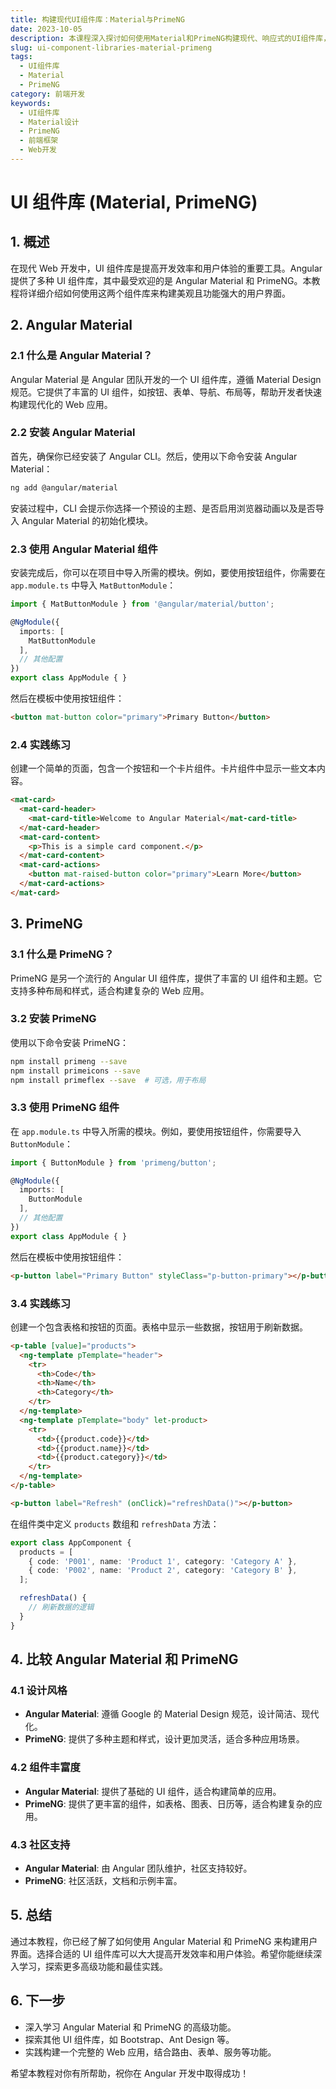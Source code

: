 ```yaml
---
title: 构建现代UI组件库：Material与PrimeNG
date: 2023-10-05
description: 本课程深入探讨如何使用Material和PrimeNG构建现代、响应式的UI组件库，适用于Web应用开发。
slug: ui-component-libraries-material-primeng
tags:
  - UI组件库
  - Material
  - PrimeNG
category: 前端开发
keywords:
  - UI组件库
  - Material设计
  - PrimeNG
  - 前端框架
  - Web开发
---
```


# UI 组件库 (Material, PrimeNG)

## 1. 概述

在现代 Web 开发中，UI 组件库是提高开发效率和用户体验的重要工具。Angular 提供了多种 UI 组件库，其中最受欢迎的是 Angular Material 和 PrimeNG。本教程将详细介绍如何使用这两个组件库来构建美观且功能强大的用户界面。

## 2. Angular Material

### 2.1 什么是 Angular Material？

Angular Material 是 Angular 团队开发的一个 UI 组件库，遵循 Material Design 规范。它提供了丰富的 UI 组件，如按钮、表单、导航、布局等，帮助开发者快速构建现代化的 Web 应用。

### 2.2 安装 Angular Material

首先，确保你已经安装了 Angular CLI。然后，使用以下命令安装 Angular Material：

```bash
ng add @angular/material
```

安装过程中，CLI 会提示你选择一个预设的主题、是否启用浏览器动画以及是否导入 Angular Material 的初始化模块。

### 2.3 使用 Angular Material 组件

安装完成后，你可以在项目中导入所需的模块。例如，要使用按钮组件，你需要在 `app.module.ts` 中导入 `MatButtonModule`：

```typescript
import { MatButtonModule } from '@angular/material/button';

@NgModule({
  imports: [
    MatButtonModule
  ],
  // 其他配置
})
export class AppModule { }
```

然后在模板中使用按钮组件：

```html
<button mat-button color="primary">Primary Button</button>
```

### 2.4 实践练习

创建一个简单的页面，包含一个按钮和一个卡片组件。卡片组件中显示一些文本内容。

```html
<mat-card>
  <mat-card-header>
    <mat-card-title>Welcome to Angular Material</mat-card-title>
  </mat-card-header>
  <mat-card-content>
    <p>This is a simple card component.</p>
  </mat-card-content>
  <mat-card-actions>
    <button mat-raised-button color="primary">Learn More</button>
  </mat-card-actions>
</mat-card>
```

## 3. PrimeNG

### 3.1 什么是 PrimeNG？

PrimeNG 是另一个流行的 Angular UI 组件库，提供了丰富的 UI 组件和主题。它支持多种布局和样式，适合构建复杂的 Web 应用。

### 3.2 安装 PrimeNG

使用以下命令安装 PrimeNG：

```bash
npm install primeng --save
npm install primeicons --save
npm install primeflex --save  # 可选，用于布局
```

### 3.3 使用 PrimeNG 组件

在 `app.module.ts` 中导入所需的模块。例如，要使用按钮组件，你需要导入 `ButtonModule`：

```typescript
import { ButtonModule } from 'primeng/button';

@NgModule({
  imports: [
    ButtonModule
  ],
  // 其他配置
})
export class AppModule { }
```

然后在模板中使用按钮组件：

```html
<p-button label="Primary Button" styleClass="p-button-primary"></p-button>
```

### 3.4 实践练习

创建一个包含表格和按钮的页面。表格中显示一些数据，按钮用于刷新数据。

```html
<p-table [value]="products">
  <ng-template pTemplate="header">
    <tr>
      <th>Code</th>
      <th>Name</th>
      <th>Category</th>
    </tr>
  </ng-template>
  <ng-template pTemplate="body" let-product>
    <tr>
      <td>{{product.code}}</td>
      <td>{{product.name}}</td>
      <td>{{product.category}}</td>
    </tr>
  </ng-template>
</p-table>

<p-button label="Refresh" (onClick)="refreshData()"></p-button>
```

在组件类中定义 `products` 数组和 `refreshData` 方法：

```typescript
export class AppComponent {
  products = [
    { code: 'P001', name: 'Product 1', category: 'Category A' },
    { code: 'P002', name: 'Product 2', category: 'Category B' },
  ];

  refreshData() {
    // 刷新数据的逻辑
  }
}
```

## 4. 比较 Angular Material 和 PrimeNG

### 4.1 设计风格

- **Angular Material**: 遵循 Google 的 Material Design 规范，设计简洁、现代化。
- **PrimeNG**: 提供了多种主题和样式，设计更加灵活，适合多种应用场景。

### 4.2 组件丰富度

- **Angular Material**: 提供了基础的 UI 组件，适合构建简单的应用。
- **PrimeNG**: 提供了更丰富的组件，如表格、图表、日历等，适合构建复杂的应用。

### 4.3 社区支持

- **Angular Material**: 由 Angular 团队维护，社区支持较好。
- **PrimeNG**: 社区活跃，文档和示例丰富。

## 5. 总结

通过本教程，你已经了解了如何使用 Angular Material 和 PrimeNG 来构建用户界面。选择合适的 UI 组件库可以大大提高开发效率和用户体验。希望你能继续深入学习，探索更多高级功能和最佳实践。

## 6. 下一步

- 深入学习 Angular Material 和 PrimeNG 的高级功能。
- 探索其他 UI 组件库，如 Bootstrap、Ant Design 等。
- 实践构建一个完整的 Web 应用，结合路由、表单、服务等功能。

希望本教程对你有所帮助，祝你在 Angular 开发中取得成功！
